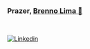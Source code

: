 ### Prazer, <a href="https://github.com/Brenno55/" target="_blank">Brenno Lima 🤝</a> 
<br>

[![Linkedin](https://img.shields.io/badge/LinkedIn-0077B5?style=for-the-badge&logo=linkedin&logoColor=white)](https://www.linkedin.com/in/brenno-lima-5187581aa/)




